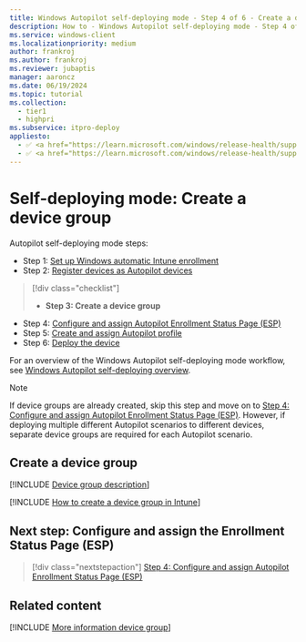 ```yaml
---
title: Windows Autopilot self-deploying mode - Step 4 of 6 - Create a device group
description: How to - Windows Autopilot self-deploying mode - Step 4 of 6 - Create a device group.
ms.service: windows-client
ms.localizationpriority: medium
author: frankroj
ms.author: frankroj
ms.reviewer: jubaptis
manager: aaroncz
ms.date: 06/19/2024
ms.topic: tutorial
ms.collection:
  - tier1
  - highpri
ms.subservice: itpro-deploy
appliesto:
  - ✅ <a href="https://learn.microsoft.com/windows/release-health/supported-versions-windows-client" target="_blank">Windows 11</a>
  - ✅ <a href="https://learn.microsoft.com/windows/release-health/supported-versions-windows-client" target="_blank">Windows 10</a>
---
```


# Self-deploying mode: Create a device group

Autopilot self-deploying mode steps:

- Step 1: [Set up Windows automatic Intune enrollment](self-deploying-automatic-enrollment.md)
- Step 2: [Register devices as Autopilot devices](self-deploying-register-device.md)

> [!div class="checklist"]
>
> - **Step 3: Create a device group**

- Step 4: [Configure and assign Autopilot Enrollment Status Page (ESP)](self-deploying-esp.md)
- Step 5: [Create and assign Autopilot profile](self-deploying-autopilot-profile.md)
- Step 6: [Deploy the device](self-deploying-deploy-device.md)

For an overview of the Windows Autopilot self-deploying mode workflow, see [Windows Autopilot self-deploying overview](self-deploying-workflow.md#workflow).

> [!NOTE]
>
> If device groups are already created, skip this step and move on to [Step 4: Configure and assign Autopilot Enrollment Status Page (ESP)](self-deploying-esp.md). However, if deploying multiple different Autopilot scenarios to different devices, separate device groups are required for each Autopilot scenario.

## Create a device group

[!INCLUDE [Device group description](../includes/device-group-description.md)]

[!INCLUDE [How to create a device group in Intune](../../includes/create-dynamic-device-group.md)]

## Next step: Configure and assign the Enrollment Status Page (ESP)

> [!div class="nextstepaction"]
> [Step 4: Configure and assign Autopilot Enrollment Status Page (ESP)](self-deploying-esp.md)

## Related content

[!INCLUDE [More information device group](../../includes/more-info-groups.md)]
